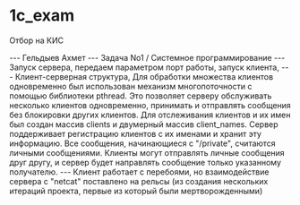 # 1c_exam
Отбор на КИС

--- Гельдыев Ахмет
--- Задача No1 / Системное программирование
--- Запуск сервера, передаем параметром порт работы, запуск клиента, 
--- Клиент-серверная структура, Для обработки множества клиентов одновременно был использован механизм многопоточности с помощью библиотеки pthread. 
Это позволяет серверу обслуживать несколько клиентов одновременно, принимать и отправлять сообщения без блокировки других клиентов.
Для отслеживания клиентов и их имен был создан массив clients и двумерный массив client_names. Сервер поддерживает регистрацию клиентов с их именами и хранит эту информацию.
Все сообщения, начинающиеся с "/private", считаются личными сообщениями. 
Клиенты могут отправлять личные сообщения друг другу, и сервер будет направлять сообщение только указанному получателю.
--- Клиент работает с перебоями, но взаимодействие сервера с "netcat" поставлено на рельсы (из создания нескольких итераций проекта, первые из который были мертворожденными)
